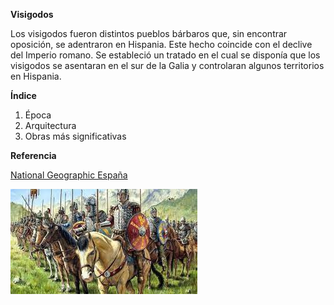 **Visigodos**

Los visigodos fueron distintos pueblos bárbaros que, sin encontrar oposición, se adentraron en Hispania. Este hecho coincide con el declive del Imperio romano. Se estableció un tratado en el cual se disponía que los visigodos se asentaran en el sur de la Galia y controlaran algunos territorios en Hispania.

**Índice**

1. Época
2. Arquitectura
3. Obras más significativas

**Referencia**

[National Geographic España](https://www.nationalgeographic.com.es/)

![Descripción de la imagen](https://github.com/HoracioGG/Visigodos/blob/main/img/caballerosycaballos.png?raw=true)

